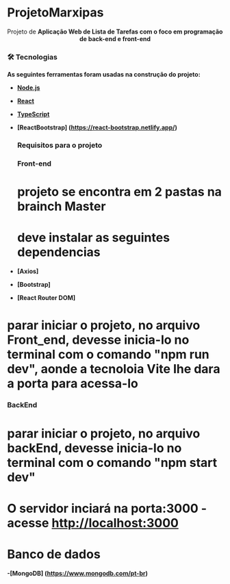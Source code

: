 # ProjetoMarxipas

<p align="center">Projeto de <strong> Aplicação Web de Lista de Tarefas <strong/> com o foco em programação de back-end e front-end </p>

### 🛠 Tecnologias

As seguintes ferramentas foram usadas na construção do projeto:

- [Node.js](https://nodejs.org/en/)
- [React](https://pt-br.reactjs.org/)
- [TypeScript](https://www.typescriptlang.org/)
- [ReactBootstrap] (https://react-bootstrap.netlify.app/)

  ### Requisitos para o projeto

  ### Front-end

  # projeto se encontra em 2 pastas na brainch <strong>Master<strong/>
  # deve instalar as seguintes dependencias
 - [Axios]
 - [Bootstrap]
 - [React Router DOM]
  # parar iniciar o projeto, no arquivo Front_end, devesse inicia-lo no terminal com o comando "npm run dev", aonde a tecnoloia Vite lhe dara a porta para acessa-lo

  ### BackEnd
  
  # parar iniciar o projeto, no arquivo backEnd, devesse inicia-lo no terminal com o comando "npm start dev"
  # O servidor inciará na porta:3000 - acesse <http://localhost:3000>

  
  # Banco de dados 
  -[MongoDB] (https://www.mongodb.com/pt-br)
